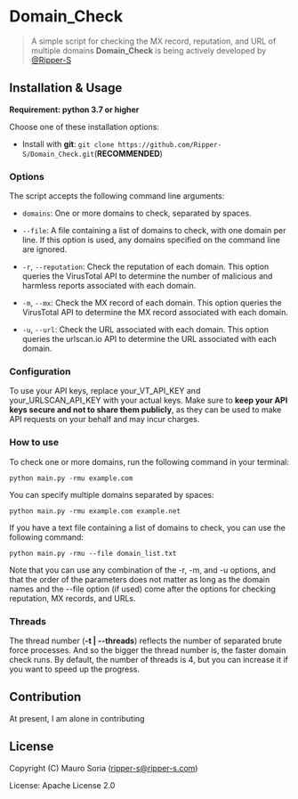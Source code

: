 # Domain_Check

> A simple script for checking the MX record, reputation, and URL of multiple domains
**Domain_Check** is being actively developed by [@Ripper-S](https://github.com/Ripper-S)


## Installation & Usage
**Requirement: python 3.7 or higher**

Choose one of these installation options:

- Install with **git**: `git clone https://github.com/Ripper-S/Domain_Check.git`(**RECOMMENDED**)

### Options
The script accepts the following command line arguments:

- `domains`: One or more domains to check, separated by spaces.

- `--file`: A file containing a list of domains to check, with one domain per line. If this option is used, any domains specified on the command line are ignored.

- `-r`, `--reputation`: Check the reputation of each domain. This option queries the VirusTotal API to determine the number of malicious and harmless reports associated with each domain.

- `-m`, `--mx`: Check the MX record of each domain. This option queries the VirusTotal API to determine the MX record associated with each domain.

- `-u`, `--url`: Check the URL associated with each domain. This option queries the urlscan.io API to determine the URL associated with each domain.

### Configuration
To use your API keys, replace your_VT_API_KEY and your_URLSCAN_API_KEY with your actual keys.
Make sure to **keep your API keys secure and not to share them publicly**, as they can be used to make API requests on your behalf and may incur charges.

### How to use
To check one or more domains, run the following command in your terminal:
```
python main.py -rmu example.com

```
You can specify multiple domains separated by spaces:
```
python main.py -rmu example.com example.net

```
If you have a text file containing a list of domains to check, you can use the following command:
```
python main.py -rmu --file domain_list.txt

```
Note that you can use any combination of the -r, -m, and -u options, and that the order of the parameters does not matter as long as the domain names and the --file option (if used) come after the options for checking reputation, MX records, and URLs.

### Threads
The thread number (**-t | --threads**) reflects the number of separated brute force processes. And so the bigger the thread number is, the faster domain check runs. By default, the number of threads is 4, but you can increase it if you want to speed up the progress.


## Contribution
At present, I am alone in contributing


## License
Copyright (C) Mauro Soria (ripper-s@ripper-s.com)

License: Apache License 2.0